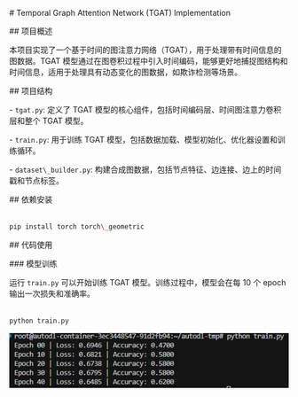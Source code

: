 \# Temporal Graph Attention Network (TGAT) Implementation

\## 项目概述

本项目实现了一个基于时间的图注意力网络（TGAT），用于处理带有时间信息的图数据。TGAT 模型通过在图卷积过程中引入时间编码，能够更好地捕捉图结构和时间信息，适用于处理具有动态变化的图数据，如欺诈检测等场景。

\## 项目结构

\- `tgat.py`: 定义了 TGAT 模型的核心组件，包括时间编码层、时间图注意力卷积层和整个 TGAT 模型。

\- `train.py`: 用于训练 TGAT 模型，包括数据加载、模型初始化、优化器设置和训练循环。

\- `dataset\_builder.py`: 构建合成图数据，包括节点特征、边连接、边上的时间戳和节点标签。



\## 依赖安装

```bash

pip install torch torch\_geometric

```



\## 代码使用


\### 模型训练

运行 `train.py` 可以开始训练 TGAT 模型。训练过程中，模型会在每 10 个 epoch 输出一次损失和准确率。



```bash

python train.py

```

![result](result.png)
